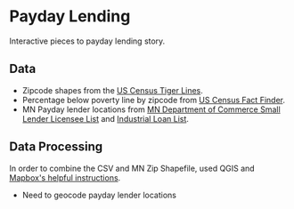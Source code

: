 # Payday Lending

Interactive pieces to payday lending story.

## Data

* Zipcode shapes from the [US Census Tiger Lines](ftp://ftp2.census.gov/geo/pvs/tiger2010st/27_Minnesota/27/tl_2010_27_zcta510.zip).
* Percentage below poverty line by zipcode from [US Census Fact Finder](http://factfinder2.census.gov/faces/nav/jsf/pages/searchresults.xhtml?refresh=t).
* MN Payday lender locations from [MN Department of Commerce Small Lender Licensee List](http://www.commerce.state.mn.us/FSLicensees/sl.html) and [Industrial Loan List](http://www.commerce.state.mn.us/FSLicensees/il.html).

## Data Processing

In order to combine the CSV and MN Zip Shapefile, used QGIS and [Mapbox's helpful instructions](http://mapbox.com/tilemill/docs/guides/joining-data/).


* Need to geocode payday lender locations